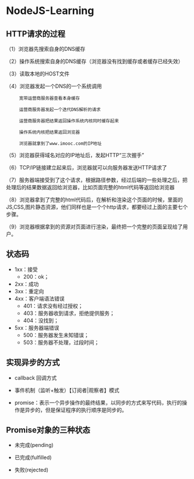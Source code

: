 # NodeJS-Learning
## HTTP请求的过程 ##
（1）浏览器先搜索自身的DNS缓存

（2）操作系统搜索自身的DNS缓存（浏览器没有找到缓存或者缓存已经失效）

（3）读取本地的HOST文件

（4）浏览器发起一个DNS的一个系统调用

         宽带运营商服务器查看本身缓存

         运营商服务器发起一个迭代DNS解析的请求

         运营商服务器把结果返回操作系统内核同时缓存起来

         操作系统内核把结果返回浏览器

         浏览器就拿到了www.imooc.com的IP地址
（5）浏览器获得域名对应的IP地址后，发起HTTP“三次握手”

（6）TCP/IP链接建立起来后，浏览器就可以向服务器发送HTTP请求了

（7）服务器端接受到了这个请求，根据路径参数，经过后端的一些处理之后，把处理后的结果数据返回给浏览器，比如页面完整的html代码等返回给浏览器

（8）浏览器拿到了完整的html代码后，在解析和渲染这个页面的时候，里面的JS,CSS,图片静态资源，他们同样也是一个个http请求，都要经过上面的主要七个步骤。

（9）浏览器根据拿到的资源对页面进行渲染，最终把一个完整的页面呈现给了用户。
## 状态码 ##
- 1xx：接受
  - 200：ok；
- 2xx：成功
- 3xx：重定向
- 4xx：客户端语法错误
  - 401：请求没有经过授权；
  - 403：服务器收到请求，拒绝提供服务；
  - 404：没找到；
- 5xx：服务器端错误
  - 500：服务器发生未知错误；
  - 503：服务器不处理，过段时间；
 ## 实现异步的方式 ##
   - callback 回调方式

   - 事件机制（监听+触发）【订阅者|观察者】模式

   - promise：表示一个异步操作的最终结果，以同步的方式来写代码，执行的操作是异步的，但是保证程序的执行顺序是同步的。
 ## Promise对象的三种状态 ##
  - 未完成(pending)

  - 已完成(fulfilled)

  - 失败(rejected)
